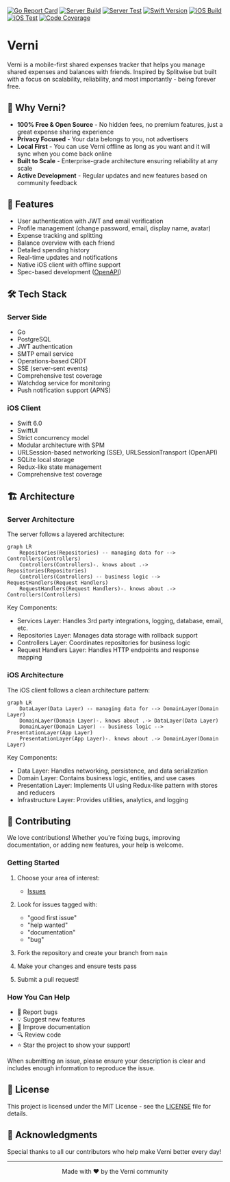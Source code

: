 [![Go Report Card](https://goreportcard.com/badge/github.com/rzmn/governi)](https://goreportcard.com/report/github.com/rzmn/governi)
[![Server Build](https://github.com/rzmn/governi/actions/workflows/build.yml/badge.svg)](https://github.com/rzmn/governi/actions/workflows/build.yml)
[![Server Test](https://github.com/rzmn/governi/actions/workflows/test.yml/badge.svg)](https://github.com/rzmn/governi/actions/workflows/test.yml)
[![Swift Version](https://img.shields.io/badge/swift-6.0-orange)](https://img.shields.io/badge/swift-6.0-orange)
[![iOS Build](https://github.com/rzmn/swiftverni/actions/workflows/build.yml/badge.svg)](https://github.com/rzmn/swiftverni/actions/workflows/build.yml)
[![iOS Test](https://github.com/rzmn/swiftverni/actions/workflows/test.yml/badge.svg)](https://github.com/rzmn/swiftverni/actions/workflows/test.yml)
[![Code Coverage](https://img.shields.io/badge/dynamic/json?url=https%3A%2F%2Fapi.jsonbin.io%2Fv3%2Fb%2F66e66909acd3cb34a884adb5%2Flatest&query=%24.record.coverage&label=Code%20Coverage)](https://img.shields.io/badge/dynamic/json?url=https%3A%2F%2Fapi.jsonbin.io%2Fv3%2Fb%2F66e66909acd3cb34a884adb5%2Flatest&query=%24.record.coverage&label=Code%20Coverage)

# Verni

Verni is a mobile-first shared expenses tracker that helps you manage shared expenses and balances with friends. Inspired by Splitwise but built with a focus on scalability, reliability, and most importantly - being forever free.

## 🌟 Why Verni?

- **100% Free & Open Source** - No hidden fees, no premium features, just a great expense sharing experience
- **Privacy Focused** - Your data belongs to you, not advertisers
- **Local First** - You can use Verni offline as long as you want and it will sync when you come back online
- **Built to Scale** - Enterprise-grade architecture ensuring reliability at any scale
- **Active Development** - Regular updates and new features based on community feedback

## 🚀 Features

- User authentication with JWT and email verification
- Profile management (change password, email, display name, avatar)
- Expense tracking and splitting
- Balance overview with each friend
- Detailed spending history
- Real-time updates and notifications
- Native iOS client with offline support
- Spec-based development ([OpenAPI](https://verni.app/docs))

## 🛠 Tech Stack

### Server Side
- Go 
- PostgreSQL
- JWT authentication
- SMTP email service
- Operations-based CRDT
- SSE (server-sent events)
- Comprehensive test coverage
- Watchdog service for monitoring
- Push notification support (APNS)

### iOS Client
- Swift 6.0
- SwiftUI
- Strict concurrency model
- Modular architecture with SPM
- URLSession-based networking (SSE), URLSessionTransport (OpenAPI)
- SQLite local storage
- Redux-like state management
- Comprehensive test coverage

## 🏗 Architecture

### Server Architecture
The server follows a layered architecture:

```mermaid
graph LR
    Repositories(Repositories) -- managing data for --> Controllers(Controllers)
    Controllers(Controllers)-. knows about .-> Repositories(Repositories)
    Controllers(Controllers) -- business logic --> RequestHandlers(Request Handlers)
    RequestHandlers(Request Handlers)-. knows about .-> Controllers(Controllers)
```

Key Components:
- Services Layer: Handles 3rd party integrations, logging, database, email, etc.
- Repositories Layer: Manages data storage with rollback support
- Controllers Layer: Coordinates repositories for business logic
- Request Handlers Layer: Handles HTTP endpoints and response mapping

### iOS Architecture
The iOS client follows a clean architecture pattern:

```mermaid
graph LR
    DataLayer(Data Layer) -- managing data for --> DomainLayer(Domain Layer)
    DomainLayer(Domain Layer)-. knows about .-> DataLayer(Data Layer)
    DomainLayer(Domain Layer) -- business logic --> PresentationLayer(App Layer)
    PresentationLayer(App Layer)-. knows about .-> DomainLayer(Domain Layer)
```

Key Components:
- Data Layer: Handles networking, persistence, and data serialization
- Domain Layer: Contains business logic, entities, and use cases
- Presentation Layer: Implements UI using Redux-like pattern with stores and reducers
- Infrastructure Layer: Provides utilities, analytics, and logging

## 🤝 Contributing

We love contributions! Whether you're fixing bugs, improving documentation, or adding new features, your help is welcome.

### Getting Started

1. Choose your area of interest:
   - [Issues](https://github.com/rzmn/verni/issues)

2. Look for issues tagged with:
   - "good first issue"
   - "help wanted"
   - "documentation"
   - "bug"

3. Fork the repository and create your branch from `main`

4. Make your changes and ensure tests pass

5. Submit a pull request!

### How You Can Help

- 🐛 Report bugs
- 💡 Suggest new features
- 📝 Improve documentation
- 🔍 Review code
- ⭐ Star the project to show your support!

When submitting an issue, please ensure your description is clear and includes enough information to reproduce the issue.

## 📜 License

This project is licensed under the MIT License - see the [LICENSE](LICENSE) file for details.

## 🙏 Acknowledgments

Special thanks to all our contributors who help make Verni better every day!

---

<p align="center">Made with ❤️ by the Verni community</p> 
